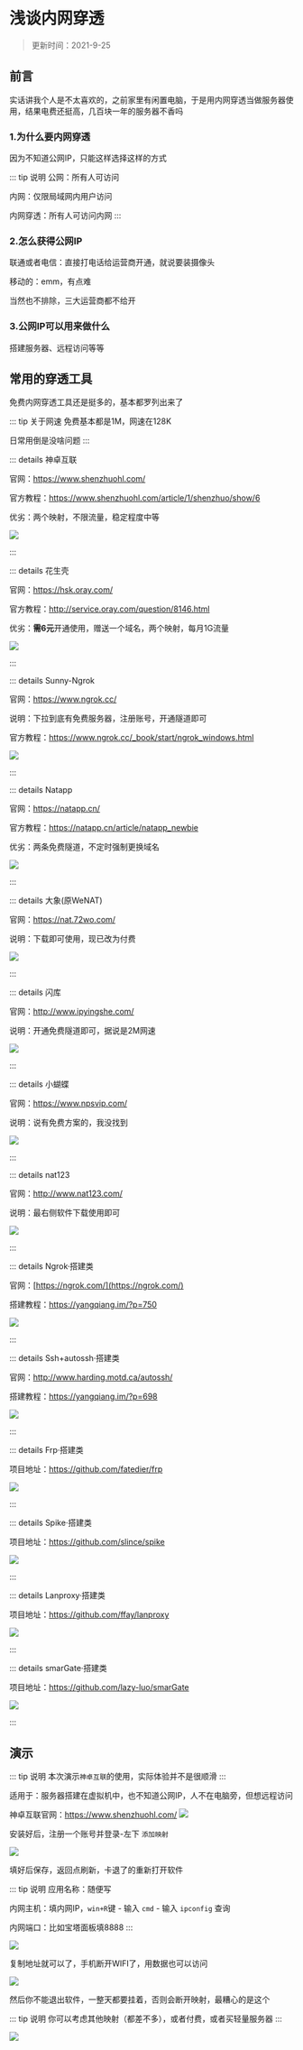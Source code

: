 # 浅谈内网穿透

> 更新时间：2021-9-25


## 前言

实话讲我个人是不太喜欢的，之前家里有闲置电脑，于是用内网穿透当做服务器使用，结果电费还挺高，几百块一年的服务器不香吗


### 1.为什么要内网穿透

因为不知道公网IP，只能这样选择这样的方式

::: tip 说明
公网：所有人可访问

内网：仅限局域网内用户访问

内网穿透：所有人可访问内网
:::

### 2.怎么获得公网IP

联通或者电信：直接打电话给运营商开通，就说要装摄像头

移动的：emm，有点难

当然也不排除，三大运营商都不给开


### 3.公网IP可以用来做什么

搭建服务器、远程访问等等










## 常用的穿透工具



免费内网穿透工具还是挺多的，基本都罗列出来了

::: tip 关于网速
免费基本都是1M，网速在128K

日常用倒是没啥问题
:::






::: details 神卓互联

官网：https://www.shenzhuohl.com/

官方教程：https://www.shenzhuohl.com/article/1/shenzhuo/show/6

优劣：两个映射，不限流量，稳定程度中等

![](/NAT/NAT-01.png)

:::




::: details 花生壳

官网：https://hsk.oray.com/

官方教程：http://service.oray.com/question/8146.html

优劣：**需6元**开通使用，赠送一个域名，两个映射，每月1G流量

![](/NAT/NAT-02.png)

:::






::: details Sunny-Ngrok

官网：https://www.ngrok.cc/

说明：下拉到底有免费服务器，注册账号，开通隧道即可

官方教程：https://www.ngrok.cc/_book/start/ngrok_windows.html

![](/NAT/NAT-03.png)

:::




::: details Natapp

官网：https://natapp.cn/

官方教程：https://natapp.cn/article/natapp_newbie

优劣：两条免费隧道，不定时强制更换域名

![](/NAT/NAT-04.png)


:::





::: details 大象(原WeNAT)


官网：https://nat.72wo.com/

说明：下载即可使用，现已改为付费

![](/NAT/NAT-05.png)

:::



::: details 闪库

官网：http://www.ipyingshe.com/

说明：开通免费隧道即可，据说是2M网速

![](/NAT/NAT-06.png)

:::





::: details 小蝴蝶

官网：https://www.npsvip.com/

说明：说有免费方案的，我没找到

![](/NAT/NAT-07.png)

:::







::: details nat123

官网：http://www.nat123.com/

说明：最右侧软件下载使用即可

![](/NAT/NAT-08.png)

:::





::: details Ngrok·搭建类

官网：[https://ngrok.com/](https://ngrok.com/)

搭建教程：https://yangqiang.im/?p=750

![](/NAT/NAT-09.png)

:::




::: details Ssh+autossh·搭建类

官网：http://www.harding.motd.ca/autossh/

搭建教程：https://yangqiang.im/?p=698

![](/NAT/NAT-10.png)

:::






::: details Frp·搭建类

项目地址：https://github.com/fatedier/frp

![](/NAT/NAT-11.png)

:::






::: details Spike·搭建类

项目地址：https://github.com/slince/spike

![](/NAT/NAT-12.png)

:::




::: details Lanproxy·搭建类

项目地址：https://github.com/ffay/lanproxy

![](/NAT/NAT-13.png)

:::




::: details smarGate·搭建类


项目地址：https://github.com/lazy-luo/smarGate

![](/NAT/NAT-14.png)

:::






## 演示

::: tip 说明
本次演示`神卓互联`的使用，实际体验并不是很顺滑
:::

适用于：服务器搭建在虚拟机中，也不知道公网IP，人不在电脑旁，但想远程访问


神卓互联官网：https://www.shenzhuohl.com/
![](/NAT/NAT-15.png)


安装好后，注册一个账号并登录-左下 `添加映射`

![](/NAT/NAT-16.png)


填好后保存，返回点刷新，卡退了的重新打开软件

::: tip 说明
应用名称：随便写

内网主机：填内网IP，`win+R`键 - 输入 `cmd` - 输入 `ipconfig` 查询
 
内网端口：比如宝塔面板填8888
:::

![](/NAT/NAT-17.png)


复制地址就可以了，手机断开WIFI了，用数据也可以访问


![](/NAT/NAT-18.png)


然后你不能退出软件，一整天都要挂着，否则会断开映射，最糟心的是这个

::: tip 说明
你可以考虑其他映射（都差不多），或者付费，或者买轻量服务器
:::

![](/NAT/NAT-19.png)




